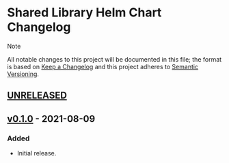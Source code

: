 # Shared Library Helm Chart Changelog

> [!NOTE]
> All notable changes to this project will be documented in this file; the format is based on [Keep a Changelog](https://keepachangelog.com/en/1.1.0/) and this project adheres to [Semantic Versioning](https://semver.org/spec/v2.0.0.html).

<!--
### Added - For new features.
### Changed - For changes in existing functionality.
### Deprecated - For soon-to-be removed features.
### Removed - For now removed features.
### Fixed - For any bug fixes.
### Security - In case of vulnerabilities.
-->

## [UNRELEASED]

## [v0.1.0] - 2021-08-09

### Added

- Initial release.

<!--
RELEASE LINKS
-->
[UNRELEASED]: https://github.com/stevehipwell/helm-charts/tree/main/charts/shared
[v0.1.0]: https://github.com/stevehipwell/helm-charts/releases/tag/shared-0.1.0
